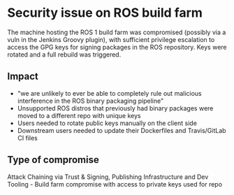 # Security issue on ROS build farm

The machine hosting the ROS 1 build farm was compromised (possibly via a vuln in the Jenkins Groovy plugin), with sufficient privilege escalation to access the GPG keys for signing packages in the ROS repository. Keys were rotated and a full rebuild was triggered.

## Impact

* "we are unlikely to ever be able to completely rule out malicious interference in the ROS binary packaging pipeline"
* Unsupported ROS distros that previously had binary packages were moved to a different repo with unique keys
* Users needed to rotate public keys manually on the client side
* Downstream users needed to update their Dockerfiles and Travis/GitLab CI files

## Type of compromise

Attack Chaining via Trust & Signing, Publishing Infrastructure and Dev Tooling - Build farm compromise with access to private keys used for repo
